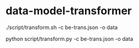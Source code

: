 # data-model-transformer

./script/transform.sh -c be-trans.json -o data

python script/transform.py -c be-trans.json -o data
